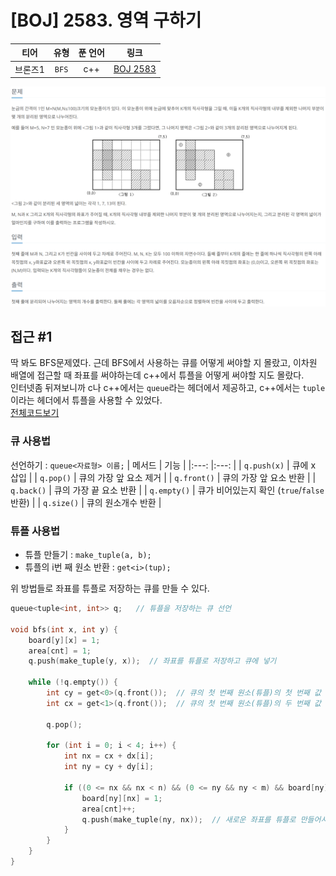 # [BOJ] 2583. 영역 구하기
| 티어 | 유형 | 푼 언어 | 링크 |
| :-: | :-: | :-: | :-: |
|브론즈1|`BFS`|c++|[BOJ 2583](https://www.acmicpc.net/problem/2583)|

![alt text](image.png)

## 접근 #1
딱 봐도 BFS문제였다. 근데 BFS에서 사용하는 큐를 어떻게 써야할 지 몰랐고, 이차원 배열에 접근할 때 좌표를 써야하는데 c++에서 튜플을 어떻게 써야할 지도 몰랐다.    
인터넷좀 뒤져보니까 c나 c++에서는 `queue`라는 헤더에서 제공하고, c++에서는 `tuple`이라는 헤더에서 튜플을 사용할 수 있었다.   
[전체코드보기](2583.cpp)   
### 큐 사용법
선언하기 : `queue<자료형> 이름;`
| 메서드      | 기능          |
|:---:        |:---:            |
| `q.push(x)`   | 큐에 x 삽입    |
| `q.pop()`    | 큐의 가장 앞 요소 제거 |
| `q.front()`  | 큐의 가장 앞 요소 반환 |
| `q.back()`   | 큐의 가장 끝 요소 반환 |
| `q.empty()`  | 큐가 비어있는지 확인 (`true`/`false` 반환) |
| `q.size()`   | 큐의 원소개수 반환 |

### 튜플 사용법
- 튜플 만들기 : `make_tuple(a, b);`   
- 튜플의 i번 째 원소 반환 : `get<i>(tup);`

위 방법들로 좌표를 튜플로 저장하는 큐를 만들 수 있다.    

```cpp
queue<tuple<int, int>> q;   // 튜플을 저장하는 큐 선언

void bfs(int x, int y) {
	board[y][x] = 1;
	area[cnt] = 1;
	q.push(make_tuple(y, x));  // 좌표를 튜플로 저장하고 큐에 넣기

	while (!q.empty()) {
		int cy = get<0>(q.front());  // 큐의 첫 번째 원소(튜플)의 첫 번째 값 반환
		int cx = get<1>(q.front());  // 큐의 첫 번째 원소(튜플)의 두 번째 값 반환

		q.pop();

		for (int i = 0; i < 4; i++) {
			int nx = cx + dx[i];
			int ny = cy + dy[i];

			if ((0 <= nx && nx < n) && (0 <= ny && ny < m) && board[ny][nx] != 1) {
				board[ny][nx] = 1;
				area[cnt]++;
				q.push(make_tuple(ny, nx));  // 새로운 좌표를 튜플로 만들어서 넣기
			}
		}
	}
}
```